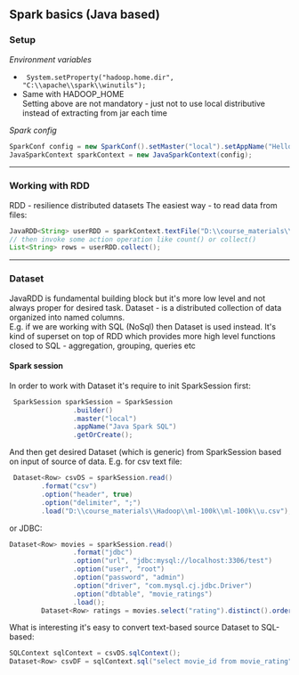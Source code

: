 ## Spark basics (Java based)

### Setup
*Environment variables*
* ``` System.setProperty("hadoop.home.dir", "C:\\apache\\spark\\winutils");```
* Same with HADOOP_HOME    
Setting above are not mandatory - just not to use local distributive instead of extracting from jar each time

*Spark config*
```java
SparkConf config = new SparkConf().setMaster("local").setAppName("Hello-World");
JavaSparkContext sparkContext = new JavaSparkContext(config);
```
_____

### Working with RDD
RDD - resilience distributed datasets
The easiest way - to read data from files:
```java
JavaRDD<String> userRDD = sparkContext.textFile("D:\\course_materials\\Hadoop\\ml-100k\\ml-100k\\u.user");
// then invoke some action operation like count() or collect()
List<String> rows = userRDD.collect();
```
____

### Dataset
JavaRDD is fundamental building block but it's more low level and not always proper for desired task.
Dataset - is a distributed collection of data organized into named columns.  
E.g. if we are working with SQL (NoSql) then Dataset is used instead. It's kind of superset on top of RDD which provides
more high level functions closed to SQL - aggregation, grouping, queries etc
#### Spark session
In order to work with Dataset it's require to init SparkSession first:
```java
 SparkSession sparkSession = SparkSession
                .builder()
                .master("local")
                .appName("Java Spark SQL")
                .getOrCreate();
```
And then get desired Dataset (which is generic) from SparkSession based on input of source of data.
E.g. for csv text file:
```java
 Dataset<Row> csvDS = sparkSession.read()
        .format("csv")
        .option("header", true)
        .option("delimiter", ";")
        .load("D:\\course_materials\\Hadoop\\ml-100k\\ml-100k\\u.csv");
```
or JDBC:
```java
Dataset<Row> movies = sparkSession.read()
                .format("jdbc")
                .option("url", "jdbc:mysql://localhost:3306/test")
                .option("user", "root")
                .option("password", "admin")
                .option("driver", "com.mysql.cj.jdbc.Driver")
                .option("dbtable", "movie_ratings")
                .load();
        Dataset<Row> ratings = movies.select("rating").distinct().orderBy("rating");
```
What is interesting it's easy to convert text-based source Dataset to SQL-based:
```java
SQLContext sqlContext = csvDS.sqlContext();
Dataset<Row> csvDF = sqlContext.sql("select movie_id from movie_rating");
```

